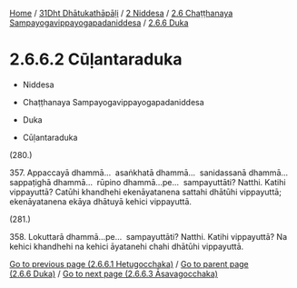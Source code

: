 
[Home](/) / [31Dht Dhātukathāpāḷi](../../...md) / [2 Niddesa](../...md) / [2.6 Chaṭṭhanaya Sampayogavippayogapadaniddesa](...md) / [2.6.6 Duka](../31Dht/2/2.6/2.6.6.md)

# 2.6.6.2 Cūḷantaraduka

* Niddesa

* Chaṭṭhanaya Sampayogavippayogapadaniddesa

* Duka

* Cūḷantaraduka

(280.)

357\. Appaccayā dhammā…  asaṅkhatā dhammā…  sanidassanā dhammā…  sappaṭighā dhammā…  rūpino dhammā…pe…  sampayuttāti? Natthi. Katihi vippayuttā? Catūhi khandhehi ekenāyatanena sattahi dhātūhi vippayuttā; ekenāyatanena ekāya dhātuyā kehici vippayuttā.

(281.)

358\. Lokuttarā dhammā…pe…  sampayuttāti? Natthi. Katihi vippayuttā? Na kehici khandhehi na kehici āyatanehi chahi dhātūhi vippayuttā.

[Go to previous page (2.6.6.1 Hetugocchaka)](2.6.6.1.md) / [Go to parent page (2.6.6 Duka)](../31Dht/2/2.6/2.6.6.md) / [Go to next page (2.6.6.3 Āsavagocchaka)](2.6.6.3.md)


